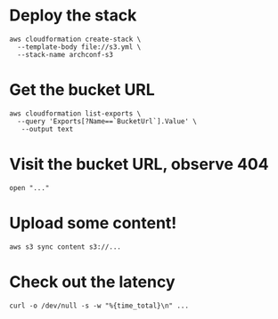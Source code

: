 # Deploy the stack

```
aws cloudformation create-stack \
  --template-body file://s3.yml \
  --stack-name archconf-s3
```

# Get the bucket URL

```
aws cloudformation list-exports \
  --query 'Exports[?Name==`BucketUrl`].Value' \
   --output text
```

# Visit the bucket URL, observe 404

```
open "..."
```

# Upload some content!

```
aws s3 sync content s3://...
```

# Check out the latency

```
curl -o /dev/null -s -w "%{time_total}\n" ...
```
